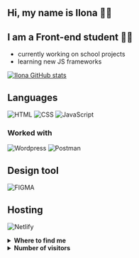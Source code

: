 ## Hi, my name is Ilona 👋🏼

## I am a Front-end student 👩‍💻

- currently working on school projects
- learning new JS frameworks

[![Ilona GitHub stats](https://github-readme-stats.vercel.app/api?username=Ilona-front-end&include_all_commits=true)](https://github.com/Ilona-front-end)

## Languages

![HTML](https://img.shields.io/badge/html-%23E34F26.svg?style=for-the-badge&logo=html&logoColor=white)
![CSS](https://img.shields.io/badge/css-%231572B6.svg?style=for-the-badge&logo=css&logoColor=white)
![JavaScript](https://img.shields.io/badge/javascript-%23323330.svg?style=for-the-badge&logo=javascript&logoColor=%23F7DF1E)

### Worked with

![Wordpress](https://img.shields.io/badge/Wordpress-21759B?style=for-the-badge&logo=wordpress&logoColor=white)
![Postman](https://img.shields.io/badge/Postman-FF6C37?style=for-the-badge&logo=Postman&logoColor=white)

## Design tool

![FIGMA](https://img.shields.io/badge/FIGMA-ff69b4.svg?style=for-the-badge&logo=figma&logoColor=white)

## Hosting

![Netlify](https://img.shields.io/badge/netlify-%23000000.svg?style=for-the-badge&logo=netlify&logoColor=#00C7B7)

<details>
  <summary><b>Where to find me</b></summary>
  
  <a href="mailto:ilona.raugalaite@stud.noroff.no" target="_blank">
    <img src=https://img.shields.io/badge/Outlook-D14836?style=for-the-badge&logo=outlook&logoColor=white />
  </a>
</details>

<details>
  <summary><b>Number of visitors</b></summary>
  
![Visitor Badge](https://visitor-badge.laobi.icu/badge?page_id=Ilona-front-end)
</details>




